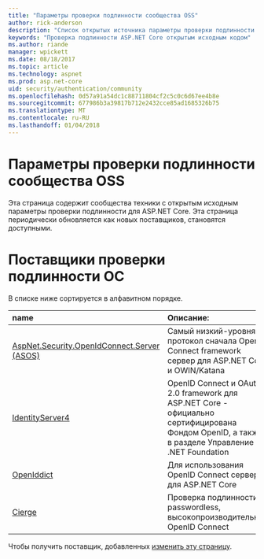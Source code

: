 ```yaml
---
title: "Параметры проверки подлинности сообщества OSS"
author: rick-anderson
description: "Список открытых источника параметры проверки подлинности для ASP.NET Core."
keywords: "Проверка подлинности ASP.NET Core открытым исходным кодом"
ms.author: riande
manager: wpickett
ms.date: 08/18/2017
ms.topic: article
ms.technology: aspnet
ms.prod: asp.net-core
uid: security/authentication/community
ms.openlocfilehash: 0d57a91a54dc1c88711804cf2c5c0c6d67ee4b8e
ms.sourcegitcommit: 677986b3a39817b712e2432cce85ad1685326b75
ms.translationtype: MT
ms.contentlocale: ru-RU
ms.lasthandoff: 01/04/2018
---
```

# <a name="community-oss-authentication-options"></a>Параметры проверки подлинности сообщества OSS

Эта страница содержит сообщества техники с открытым исходным параметры проверки подлинности для ASP.NET Core. Эта страница периодически обновляется как новых поставщиков, становятся доступными.

# <a name="oss-authentication-providers"></a>Поставщики проверки подлинности ОС

В списке ниже сортируется в алфавитном порядке.

| name | Описание: |
|:--------------|:------------------|
| [AspNet.Security.OpenIdConnect.Server (ASOS)](https://github.com/aspnet-contrib/AspNet.Security.OpenIdConnect.Server) | Самый низкий-уровня и протокол сначала OpenID Connect framework сервер для ASP.NET Core и OWIN/Katana |
| [IdentityServer4](https://identityserver.io/) | OpenID Connect и OAuth 2.0 framework для ASP.NET Core - официально сертифицирована Фондом OpenID, а также в разделе Управление .NET Foundation |
| [OpenIddict](https://github.com/openiddict/openiddict-core) | Для использования OpenID Connect сервер для ASP.NET Core  |
| [Cierge](https://github.com/pwdless/Cierge) | Проверка подлинности passwordless, высокопроизводительное OpenID Connect   |

Чтобы получить поставщик, добавленных [изменить эту страницу](https://github.com/login?return_to=https%3A%2F%2Fgithub.com%2Faspnet%2FDocs%2Fedit%2Fmaster%2Faspnetcore%2Fsecurity%2Fauthentication%2Fcommunity.md).
